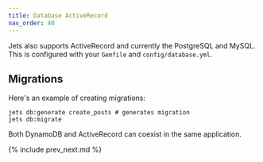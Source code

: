 ```yaml
---
title: Database ActiveRecord
nav_order: 40
---
```


Jets also supports ActiveRecord and currently the PostgreSQL and MySQL.  This is configured with your `Gemfile` and `config/database.yml`.

## Migrations

Here's an example of creating migrations:

    jets db:generate create_posts # generates migration
    jets db:migrate

Both DynamoDB and ActiveRecord can coexist in the same application.

{% include prev_next.md %}